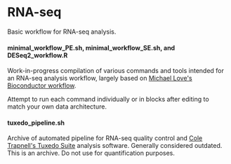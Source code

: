 # RNA-seq
Basic workflow for RNA-seq analysis.

#### minimal_workflow_PE.sh, minimal_workflow_SE.sh, and DESeq2_workflow.R
Work-in-progress compilation of various commands and tools intended for an RNA-seq analysis workflow, largely based on [Michael Love's Bioconductor workflow](https://www.bioconductor.org/help/workflows/rnaseqGene/).

Attempt to run each command individually or in blocks after editing to match your own data architecture.

#### tuxedo_pipeline.sh
Archive of automated pipeline for RNA-seq quality control and [Cole Trapnell's Tuxedo Suite](https://www.nature.com/articles/nprot.2012.016) analysis software. Generally considered outdated. This is an archive. Do not use for quantification purposes.
